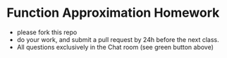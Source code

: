 # Function Approximation Homework

* please fork this repo
* do your work, and submit a pull request by 24h before the next class.
* All questions exclusively in the Chat room (see green button above)